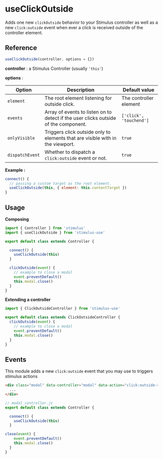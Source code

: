 # useClickOutside

Adds one new `clickOutside` behavior to your Stimulus controller as well as a new `click:outside` event when ever a click is received outside of the controller element.

## Reference

```javascript
useClickOutside(controller, options = {})
```

**controller** : a Stimulus Controller (usually `'this'`)

**options** :

| Option| Description | Default value |
|-----------------------|-------------|---------------------|
| `element` | The root element listening for outside click.| The controller element|
| `events` | Array of events to listen on to detect if the user clicks outside of the component.| `['click', 'touchend']` |
| `onlyVisible` | Triggers click outside only to elements that are visible with in the viewport.| `true` |
| `dispatchEvent` | Whether to dispatch a `click:outside` event or not.| `true` |

**Example :**

```js
connect() {
  // passing a custom target as the root element.
  useClickOutside(this, { element: this.contentTarget })
}
```

## Usage

**Composing**

```js
import { Controller } from 'stimulus'
import { useClickOutside } from 'stimulus-use'

export default class extends Controller {

  connect() {
    useClickOutside(this)
  }

  clickOutside(event) {
    // example to close a modal
    event.preventDefault()
    this.modal.close()
  }
}
```

**Extending a controller**

```js
import { ClickOutsideController } from 'stimulus-use'

export default class extends ClickOutsideController {
  clickOutside(event) {
    // example to close a modal
    event.preventDefault()
    this.modal.close()
  }
}
```

## Events

This module adds a new `click:outside` event that you may use to triggers stimulus actions

```html
<div class="modal" data-controller="modal" data-action="click:outside->modal#close" >
  ...
</div>
```

```js
// modal_controller.js
export default class extends Controller {

  connect() {
    useClickOutside(this)
  }

close(event) {
    event.preventDefault()
    this.modal.close()
  }
}
```
